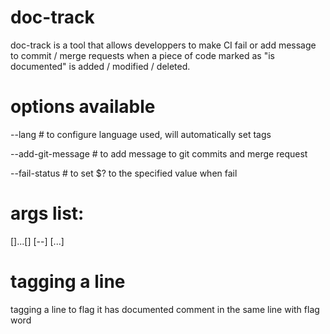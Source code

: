 # doc-track

doc-track is a tool that allows developpers to make CI fail or add message to commit / merge requests when a piece of code marked as "is documented" is added / modified / deleted.
# options available
--lang              # to configure language used, will automatically set tags

--add-git-message   # to add message to git commits and merge request

--fail-status       # to set $? to the specified value when fail

# args list:

[<commit>]...[<commit>] [--] [<path>...]

# tagging a line
tagging a line to flag it has documented comment in the same line with flag word